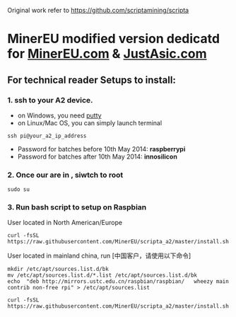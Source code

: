 Original work refer to https://github.com/scriptamining/scripta

# MinerEU modified version dedicatd for [MinerEU.com](https://MinerEU.com) & [JustAsic.com](https://justasic.com)

## For technical reader Setups to install:

### 1. ssh to your A2 device.
  * on Windows, you need [putty](http://www.chiark.greenend.org.uk/~sgtatham/putty/)
  * on Linux/Mac OS, you can simply launch terminal
```
ssh pi@your_a2_ip_address
```
  * Password for batches before 10th May 2014: **raspberrypi**
  * Password for batches after 10th May 2014: **innosilicon**

### 2. Once our are in , siwtch to root
```
sudo su
```

### 3. Run bash script to setup on Raspbian
   User located in North American/Europe
```
curl -fsSL https://raw.githubusercontent.com/MinerEU/scripta_a2/master/install.sh|bash
```


   User located in mainland china, run [中国客户，请使用以下命令]
```
mkdir /etc/apt/sources.list.d/bk
mv /etc/apt/sources.list.d/*.list /etc/apt/sources.list.d/bk
echo  "deb http://mirrors.ustc.edu.cn/raspbian/raspbian/   wheezy main contrib non-free rpi" > /etc/apt/sources.list

curl -fsSL https://raw.githubusercontent.com/MinerEU/scripta_a2/master/install.sh|bash
```

